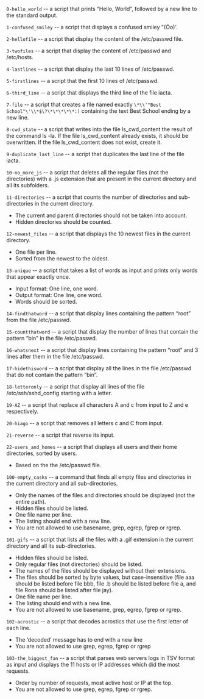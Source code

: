 `0-hello_world`  --  a script that prints “Hello, World”, followed by a new line to the standard output.

`1-confused_smiley`  --  a script that displays a confused smiley "(Ôo)'.

`2-hellofile`  --  a script that display the content of the /etc/passwd file.

`3-twofiles`  --  a script that display the content of /etc/passwd and /etc/hosts.

`4-lastlines`  --  a script that display the last 10 lines of /etc/passwd.

`5-firstlines`  --  a script that the first 10 lines of /etc/passwd.

`6-third_line`  --  a script that displays the third line of the file iacta.

`7-file`  --  a script that creates a file named exactly `\*\\'"Best School"\'\\*$\?\*\*\*\*\*:)` containing the text Best School ending by a new line. 

`8-cwd_state`  --  a script that writes into the file ls_cwd_content the result of the command ls -la. If the file ls_cwd_content already exists, it should be overwritten. If the file ls_cwd_content does not exist, create it.

`9-duplicate_last_line`  --  a script that duplicates the last line of the file iacta.

`10-no_more_js`  --  a script that deletes all the regular files (not the directories) with a .js extension that are present in the current directory and all its subfolders.

`11-directories`  --  a script that counts the number of directories and sub-directories in the current directory.

- The current and parent directories should not be taken into account.
- Hidden directories should be counted.

`12-newest_files`  --  a script that displays the 10 newest files in the current directory.

- One file per line.
- Sorted from the newest to the oldest.

`13-unique`  --  a script that takes a list of words as input and prints only words that appear exactly once.

- Input format: One line, one word.
- Output format: One line, one word.
- Words should be sorted.

`14-findthatword`  --  a script that display lines containing the pattern “root” from the file /etc/passwd.

`15-countthatword`  --  a script that display the number of lines that contain the pattern “bin” in the file /etc/passwd.

`16-whatsnext`  --  a script that display lines containing the pattern “root” and 3 lines after them in the file /etc/passwd.

`17-hidethisword`  --  a script that display all the lines in the file /etc/passwd that do not contain the pattern “bin”.

`18-letteronly`  --  a script that display all lines of the file /etc/ssh/sshd_config starting with a letter.

`19-AZ`  --  a script that replace all characters A and c from input to Z and e respectively.

`20-hiago`  --  a script that removes all letters c and C from input.

`21-reverse`  --  a script that reverse its input.

`22-users_and_homes`  --  a script that displays all users and their home directories, sorted by users.

- Based on the the /etc/passwd file.

`100-empty_casks`  --  a command that finds all empty files and directories in the current directory and all sub-directories.

- Only the names of the files and directories should be displayed (not the entire path).
- Hidden files should be listed.
- One file name per line.
- The listing should end with a new line.
- You are not allowed to use basename, grep, egrep, fgrep or rgrep.

`101-gifs`  --  a script that lists all the files with a .gif extension in the current directory and all its sub-directories.

- Hidden files should be listed.
- Only regular files (not directories) should be listed.
- The names of the files should be displayed without their extensions.
- The files should be sorted by byte values, but case-insensitive (file aaa should be listed before file bbb, file .b should be listed before file a, and file Rona should be listed after file jay).
- One file name per line.
- The listing should end with a new line.
- You are not allowed to use basename, grep, egrep, fgrep or rgrep.

`102-acrostic`  --  a script that decodes acrostics that use the first letter of each line.

- The ‘decoded’ message has to end with a new line
- You are not allowed to use grep, egrep, fgrep or rgrep

`103-the_biggest_fan`  --  a script that parses web servers logs in TSV format as input and displays the 11 hosts or IP addresses which did the most requests.

- Order by number of requests, most active host or IP at the top.
- You are not allowed to use grep, egrep, fgrep or rgrep.
